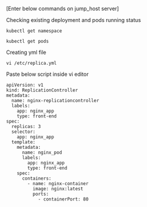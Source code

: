 [Enter below commands on jump_host server]


Checking existing deployment and  pods running status
```
kubectl get namespace
```
```
kubectl get pods
```

Creating yml file
```
vi /etc/replica.yml
```
Paste below script inside vi editor
```
apiVersion: v1
kind: ReplicationController
metadata:
  name: nginx-replicationcontroller
  labels:
    app: nginx_app
    type: front-end
spec:
  replicas: 3
  selector:
    app: nginx_app
  template:
    metadata:
      name: nginx_pod
      labels:
        app: nginx_app
        type: front-end
    spec:
      containers:
        - name: nginx-container
          image: nginx:latest
          ports:
            - containerPort: 80
```
